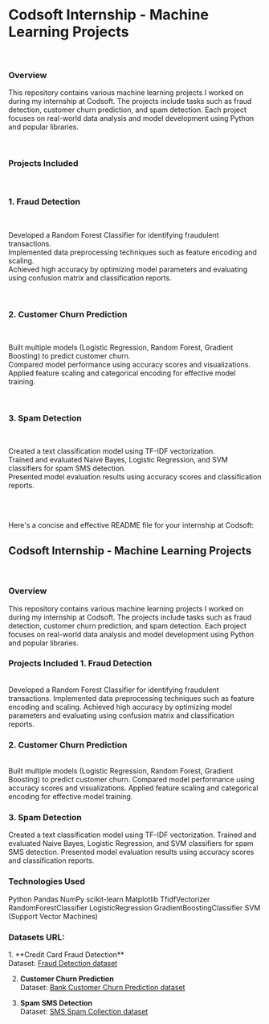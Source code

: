 <h1>Codsoft Internship - Machine Learning Projects</h1>
<br>
<h3>Overview</h3>
<p>
This repository contains various machine learning projects I worked on during my internship at Codsoft. The projects include tasks such as fraud detection, customer churn prediction, and spam detection. Each project focuses on real-world data analysis and model development using Python and popular libraries.
</p>
  <br>
<h3>
Projects Included </h3>
<br>
<h3>1. Fraud Detection </h3><br><p>
Developed a Random Forest Classifier for identifying fraudulent transactions.<br>
Implemented data preprocessing techniques such as feature encoding and scaling.<br>
Achieved high accuracy by optimizing model parameters and evaluating using confusion matrix and classification reports.
</p>
<br><h3>
2. Customer Churn Prediction</h3><br>
<p>
Built multiple models (Logistic Regression, Random Forest, Gradient Boosting) to predict customer churn.<br>
Compared model performance using accuracy scores and visualizations.<br>
Applied feature scaling and categorical encoding for effective model training.
</p>
<br><h3>
3. Spam Detection</h3><br><p>
Created a text classification model using TF-IDF vectorization.<br>
Trained and evaluated Naive Bayes, Logistic Regression, and SVM classifiers for spam SMS detection.<br>
Presented model evaluation results using accuracy scores and classification reports.
</p><br>
<br>

Here's a concise and effective README file for your internship at Codsoft:
<h2>
Codsoft Internship - Machine Learning Projects</h2>
<br>
<h3>Overview</h3><p>
This repository contains various machine learning projects I worked on during my internship at Codsoft. The projects include tasks such as fraud detection, customer churn prediction, and spam detection. Each project focuses on real-world data analysis and model development using Python and popular libraries.</p>
<h3>
Projects Included
1. Fraud Detection</h3><br>
Developed a Random Forest Classifier for identifying fraudulent transactions.
Implemented data preprocessing techniques such as feature encoding and scaling.
Achieved high accuracy by optimizing model parameters and evaluating using confusion matrix and classification reports.
<h3>
2. Customer Churn Prediction</h3><br>
Built multiple models (Logistic Regression, Random Forest, Gradient Boosting) to predict customer churn.
Compared model performance using accuracy scores and visualizations.
Applied feature scaling and categorical encoding for effective model training.
<h3>
3. Spam Detection</h3>
Created a text classification model using TF-IDF vectorization.
Trained and evaluated Naive Bayes, Logistic Regression, and SVM classifiers for spam SMS detection.
Presented model evaluation results using accuracy scores and classification reports.
<h3>
Technologies Used
  </h3>
Python
Pandas
NumPy
scikit-learn
Matplotlib
TfidfVectorizer
RandomForestClassifier
LogisticRegression
GradientBoostingClassifier
SVM (Support Vector Machines)
<br>
<h3>Datasets URL:</h3>
<p>
 1. **Credit Card Fraud Detection**  <br>
   Dataset: <a href="https://www.kaggle.com/datasets/kartik2112/fraud-detection">Fraud Detection dataset</a>

2. **Customer Churn Prediction**  <br>
   Dataset: <a href="https://www.kaggle.com/datasets/shantanudhakadd/bank-customer-churn-prediction">Bank Customer Churn Prediction dataset</a>

3. **Spam SMS Detection**  <br>
   Dataset: <a href="https://www.kaggle.com/datasets/uciml/sms-spam-collection-dataset">SMS Spam Collection dataset</a>


</p>
